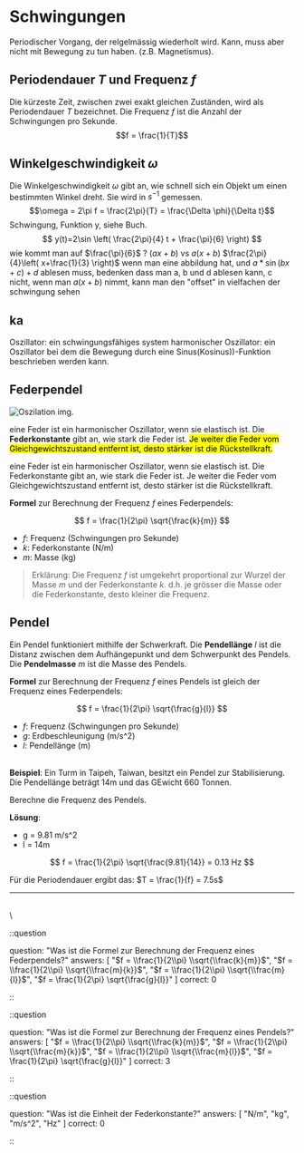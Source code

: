 # Schwingungen

Periodischer Vorgang, der relgelmässig wiederholt wird. Kann, muss aber nicht mit Bewegung zu tun haben. (z.B. Magnetismus).

## Periodendauer $T$ und Frequenz $f$

Die kürzeste Zeit, zwischen zwei exakt gleichen Zuständen, wird als Periodendauer $T$ bezeichnet. Die Frequenz $f$ ist die Anzahl der Schwingungen pro Sekunde.
$$f = \frac{1}{T}$$

## Winkelgeschwindigkeit $\omega$

Die Winkelgeschwindigkeit $\omega$ gibt an, wie schnell sich ein Objekt um einen bestimmten Winkel dreht. Sie wird in $s^{-1}$ gemessen.
$$\omega = 2\pi f = \frac{2\pi}{T} = \frac{\Delta \phi}{\Delta t}$$
Schwingung, Funktion y, siehe Buch.
$$
y(t)=2\sin \left( \frac{2\pi}{4} t + \frac{\pi}{6} \right)
$$
wie kommt man auf $\frac{\pi}{6}$ ?
$(ax+b)$ vs $a(x+b)$
$\frac{2\pi}{4}\left( x+\frac{1}{3} \right)$
wenn man eine abbildung hat, und $a*\sin (bx+c)+d$ ablesen muss, bedenken dass man a, b und d ablesen kann, c nicht, wenn man $a(x+b)$ nimmt, kann man den "offset" in vielfachen der schwingung sehen

## ka

Oszillator: ein schwingungsfähiges system
harmonischer Oszillator: ein Oszillator bei dem die Bewegung durch eine Sinus(Kosinus))-Funktion beschrieben werden kann.

## Federpendel

![Oszilation img.](images/oszilatoin.png)

eine Feder ist ein harmonischer Oszillator, wenn sie elastisch ist. Die **Federkonstante** gibt an, wie stark die Feder ist. <mark>Je weiter die Feder vom Gleichgewichtszustand entfernt ist, desto stärker ist die Rückstellkraft.</mark>

eine Feder ist ein harmonischer Oszillator, wenn sie elastisch ist. Die Federkonstante gibt an, wie stark die Feder ist. Je weiter die Feder vom Gleichgewichtszustand entfernt ist, desto stärker ist die Rückstellkraft.

**Formel** zur Berechnung der Frequenz $f$ eines Federpendels:

$$
f = \frac{1}{2\pi} \sqrt{\frac{k}{m}}
$$

- $f$: Frequenz (Schwingungen pro Sekunde)
- $k$: Federkonstante (N/m)
- $m$: Masse (kg)

> Erklärung: Die Frequenz $f$ ist umgekehrt proportional zur Wurzel der Masse $m$ und der Federkonstante $k$.
> d.h. je grösser die Masse oder die Federkonstante, desto kleiner die Frequenz.

## Pendel

Ein Pendel funktioniert mithilfe der Schwerkraft. Die **Pendellänge** $l$ ist die Distanz zwischen dem Aufhängepunkt und dem Schwerpunkt des Pendels. Die **Pendelmasse** $m$ ist die Masse des Pendels.

**Formel** zur Berechnung der Frequenz $f$ eines Pendels ist gleich der Frequenz eines Federpendels:

$$
f = \frac{1}{2\pi} \sqrt{\frac{g}{l}}
$$

- $f$: Frequenz (Schwingungen pro Sekunde)
- $g$: Erdbeschleunigung (m/s^2)
- $l$: Pendellänge (m)

\
**Beispiel**:
Ein Turm in Taipeh, Taiwan, besitzt ein Pendel zur Stabilisierung. Die Pendellänge beträgt 14m und das GEwicht 660 Tonnen.

Berechne die Frequenz des Pendels.

**Lösung**:

- g = 9.81 m/s^2
- l = 14m

$$
f = \frac{1}{2\pi} \sqrt{\frac{9.81}{14}} = 0.13 Hz
$$

Für die Periodendauer ergibt das: $T = \frac{1}{f} = 7.5s$

---

\
\

::question

question: "Was ist die Formel zur Berechnung der Frequenz eines Federpendels?"
answers: [
  "$f = \\frac{1}{2\\pi} \\sqrt{\\frac{k}{m}}$",
  "$f = \\frac{1}{2\\pi} \\sqrt{\\frac{m}{k}}$",
  "$f = \\frac{1}{2\\pi} \\sqrt{\\frac{m}{l}}$",
  "$f = \\frac{1}{2\\pi} \\sqrt{\\frac{g}{l}}"
]
correct: 0

::

::question

question: "Was ist die Formel zur Berechnung der Frequenz eines Pendels?"
answers: [
  "$f = \\frac{1}{2\\pi} \\sqrt{\\frac{k}{m}}$",
  "$f = \\frac{1}{2\\pi} \\sqrt{\\frac{m}{k}}$",
  "$f = \\frac{1}{2\\pi} \\sqrt{\\frac{m}{l}}$",
  "$f = \\frac{1}{2\\pi} \\sqrt{\\frac{g}{l}}"
]
correct: 3

::

::question

question: "Was ist die Einheit der Federkonstante?"
answers: [
  "N/m",
  "kg",
  "m/s^2",
  "Hz"
]
correct: 0

::
